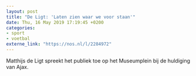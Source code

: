 ```yaml
---
layout: post
title: "De Ligt: 'Laten zien waar we voor staan'"
date: Thu, 16 May 2019 17:19:45 +0200
categories: 
- sport 
- voetbal 
externe_link: "https://nos.nl/l/2284972"
---
```


Matthijs de Ligt spreekt het publiek toe op het Museumplein bij de huldiging van Ajax.
